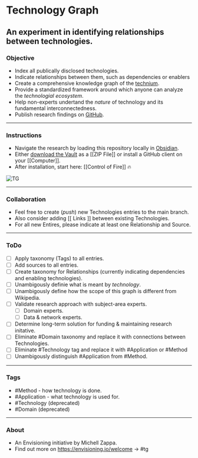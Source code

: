 # Technology Graph

## An experiment in identifying relationships between technologies.



### Objective
- Index all publically disclosed technologies.
- Indicate relationships between them, such as dependencies or enablers
- Create a comprehensive knowledge graph of the [technium](https://kk.org/thetechnium/the-seventh-kin/).
- Provide a standardized framework around which anyone can analyze the *technologial ecosystem*.
- Help non-experts undertand the *nature* of technology and its fundamental interconnectedness.
- Publish research findings on [GitHub](https://github.com/mz-000/TG).

---

### Instructions
- Navigate the research by loading this repository locally in [Obsidian](https://obsidian.md).
- Either [download the Vault](https://github.com/mz-000/TG/archive/refs/heads/main.zip) as a [[ZIP File]] or install a GitHub client on your [[Computer]].
- After installation, start here: [[Control of Fire]] 🔥

![TG](/•/img/TG.png)


---

### Collaboration
- Feel free to create (*push*) new Technologies entries to the main branch.
- Also consider adding \[[ Links \]] between existing Technologies.
- For all new Entires, please indicate at least one Relationship and Source.

---

### ToDo
- [ ] Apply taxonomy (Tags) to all entries.
- [ ] Add sources to all entries.
- [ ] Create taxonomy for Relationships (currently indicating dependencies and enabling technologies).
- [ ] Unambigously definie what is meant by *technology*.
- [ ] Unambigously define how the scope of this graph is different from Wikipedia.
- [ ] Validate research approach with subject-area experts.
	- [ ] Domain experts.
	- [ ] Data & network experts.
- [ ] Determine long-term solution for funding & maintaining research initative.
- [ ] Eliminate #Domain taxonomy and replace it with connections between Technologies.
- [ ] Eliminate #Technology tag and replace it with #Application or #Method 
- [ ] Unambigously distinguish #Application from #Method.

---

### Tags
- #Method - how technology is done.
- #Application - what technology is used for.
- #Technology (deprecated)
- #Domain (deprecated)

---

### About
- An Envisioning initiative by Michell Zappa.
- Find out more on https://envisioning.io/welcome -> #tg
